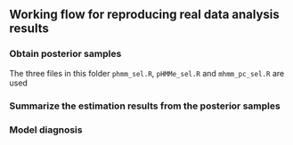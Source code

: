 ## Working flow for reproducing real data analysis results
### Obtain posterior samples
The three files in this folder `phmm_sel.R`, `pHMMe_sel.R` and `mhmm_pc_sel.R` are used
### Summarize the estimation results from the posterior samples
### Model diagnosis
